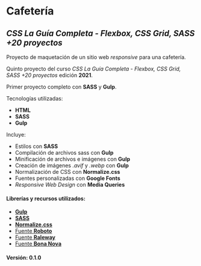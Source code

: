 # Cafetería

## _CSS La Guía Completa - Flexbox, CSS Grid, SASS +20 proyectos_

Proyecto de maquetación de un sitio web _responsive_ para una cafetería.

Quinto proyecto del curso _CSS La Guía Completa - Flexbox, CSS Grid, SASS +20 proyectos_ edición **2021**.

Primer proyecto completo con **SASS** y **Gulp**.

Tecnologías utilizadas:

-   **HTML**
-   **SASS**
-   **Gulp**

Incluye:

-   Estilos con **SASS**
-   Compilación de archivos sass con **Gulp**
-   Minificación de archivos e imágenes con **Gulp**
-   Creación de imágenes _.avif_ y _.webp_ con **Gulp**
-   Normalización de CSS con **Normalize.css**
-   Fuentes personalizadas con **Google Fonts**
-   _Responsive Web Design_ con **Media Queries**

#### Librerías y recursos utilizados:

-   [**Gulp**](https://gulpjs.com/)
-   [**SASS**](https://sass-lang.com/)
-   [**Normalize.css**](https://necolas.github.io/normalize.css/)
-   [Fuente **Roboto**](https://fonts.google.com/specimen/Roboto)
-   [Fuente **Raleway**](https://fonts.google.com/specimen/Raleway)
-   [Fuente **Bona Nova**](https://fonts.google.com/specimen/Bona+Nova)

#### Versión: 0.1.0
